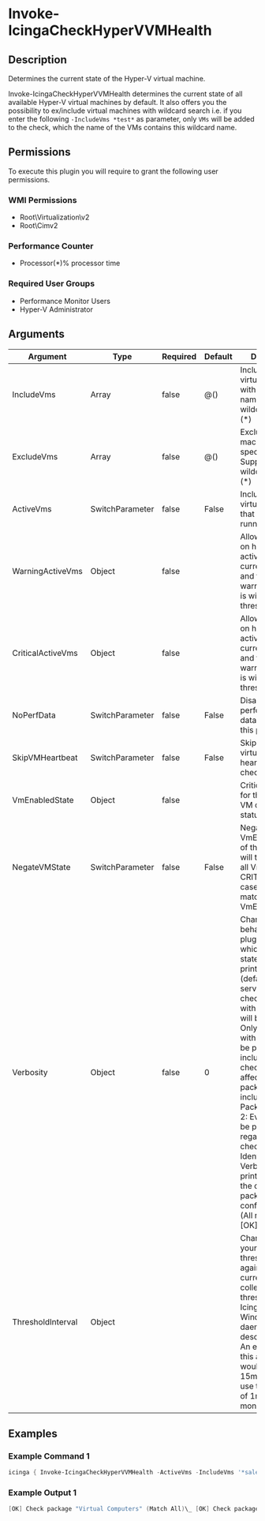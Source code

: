 
# Invoke-IcingaCheckHyperVVMHealth

## Description

Determines the current state of the Hyper-V virtual machine.

Invoke-IcingaCheckHyperVVMHealth determines the current state of all available Hyper-V virtual machines by default.
It also offers you the possibility to ex/include virtual machines with wildcard search i.e. if you enter the
following ``-IncludeVms *test*`` as parameter, only ``VMs`` will be added to the check, which the name of the
VMs contains this wildcard name.

## Permissions

To execute this plugin you will require to grant the following user permissions.

### WMI Permissions

* Root\Virtualization\v2
* Root\Cimv2

### Performance Counter

* Processor(*)\% processor time

### Required User Groups

* Performance Monitor Users
* Hyper-V Administrator

## Arguments

| Argument | Type | Required | Default | Description |
| ---      | ---  | ---      | ---     | ---         |
| IncludeVms | Array | false | @() | Include only virtual machines with a specific name. Supports wildcard usage (*) |
| ExcludeVms | Array | false | @() | Exclude virtual machines with a specific name. Supports wildcard usage (*) |
| ActiveVms | SwitchParameter | false | False | Include only virtual machines that are currently running |
| WarningActiveVms | Object | false |  | Allows to monitor on how many active VM's are currently present and throws a warning in case it is within the threshold |
| CriticalActiveVms | Object | false |  | Allows to monitor on how many active VM's are currently present and throws a warning in case it is within the threshold |
| NoPerfData | SwitchParameter | false | False | Disables the performance data output of this plugin. |
| SkipVMHeartbeat | SwitchParameter | false | False | Skips the current virtual machine heartbeat status check. |
| VmEnabledState | Object | false |  | Critical threshold for the Hyper-V VM current status |
| NegateVMState | SwitchParameter | false | False | Negates the VmEnabledState of this plugin and will then report all Vms CRITICAL, in case they are not matching the VmEnabledState. |
| Verbosity | Object | false | 0 | Changes the behavior of the plugin output which check states are printed: 0 (default): Only service checks/packages with state not OK will be printed 1: Only services with not OK will be printed including OK checks of affected check packages including Package config 2: Everything will be printed regardless of the check state 3: Identical to Verbose 2, but prints in addition the check package configuration e.g (All must be [OK]) |
| ThresholdInterval | Object |  |  | Change the value your defined threshold checks against from the current value to a collected time threshold of the Icinga for Windows daemon, as described [here](https://icinga.com/docs/icinga-for-windows/latest/doc/service/10-Register-Service-Checks/). An example for this argument would be 1m or 15m which will use the average of 1m or 15m for monitoring. |

## Examples

### Example Command 1

```powershell
icinga { Invoke-IcingaCheckHyperVVMHealth -ActiveVms -IncludeVms '*sales*' -Verbosity 2 }
```

### Example Output 1

```powershell
[OK] Check package "Virtual Computers" (Match All)\_ [OK] Check package "vm-01" (Match All)\_ [OK] vm-01 HealthState: OK\_ [OK] vm-01 Heartbeat: OK\_ [OK] vm-01 State: Enabled\_ [OK] Check package "vm-02" (Match All)\_ [OK] vm-02 HealthState: OK\_ [OK] vm-02 Heartbeat: OK\_ [OK] vm-02 State: Enabled\_ [OK] Check package "vm-03" (Match All)\_ [OK] vm-03 HealthState: OK\_ [OK] vm-03 Heartbeat: OK\_ [OK] vm-03 State: Enabled\_ [OK] Check package "vm-04" (Match All)\_ [OK] vm-04 HealthState: OK\_ [OK] vm-04 Heartbeat: OK\_ [OK] vm-04 State: Enabled\_ [OK] Check package "vm-05" (Match All)\_ [OK] vm-05 HealthState: OK\_ [OK] vm-05 Heartbeat: OK\_ [OK] vm-05 State: Enabled\_ [OK] Check package "vm-06" (Match All)\_ [OK] vm-06 HealthState: OK\_ [OK] vm-06 Heartbeat: OK\_ [OK] vm-06 State: Enabled| 'vm01_healthstate'=5;; 'vm01_state'=2;; 'vm01_heartbeat'=2;; 'vm02_heartbeat'=2;; 'vm02_state'=2;; 'vm02_healthstate'=5;; 'vm03_heartbeat'=2;;'vm03_healthstate'=5;; 'vm03_state'=2;; 'vm04_heartbeat'=2;; 'vm04_state'=2;; 'vm04_healthstate'=5;; 'vm05_state'=2;; 'vm05_healthstate'=5;; 'vm05_heartbeat'=2;; 'vm06_healthstate'=5;; 'vm06_state'=2;; 'vm06_heartbeat'=2;;0
```
